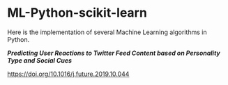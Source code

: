 # ML-Python-scikit-learn
Here is the implementation of several Machine Learning algorithms in Python.

***Predicting User Reactions to Twitter Feed Content based on Personality
Type and Social Cues***

https://doi.org/10.1016/j.future.2019.10.044
